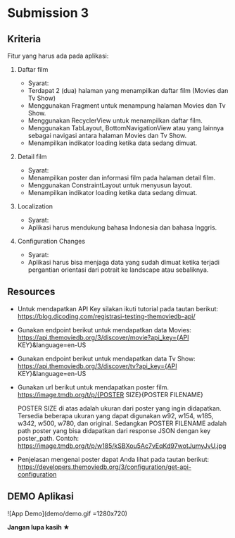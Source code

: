 # Submission 3
## Kriteria
Fitur yang harus ada pada aplikasi:

1. Daftar film
    - Syarat:
    * Terdapat 2 (dua) halaman yang menampilkan daftar film (Movies dan Tv Show)
    * Menggunakan Fragment untuk menampung halaman Movies dan Tv Show.
    * Menggunakan RecyclerView untuk menampilkan daftar film.
    * Menggunakan TabLayout, BottomNavigationView atau yang lainnya sebagai navigasi antara halaman Movies dan Tv Show.
    * Menampilkan indikator loading ketika data sedang dimuat.

2. Detail film
    - Syarat:
    * Menampilkan poster dan informasi film pada halaman detail film.
    * Menggunakan ConstraintLayout untuk menyusun layout.
    * Menampilkan indikator loading ketika data sedang dimuat.

3. Localization
    - Syarat:
    * Aplikasi harus mendukung bahasa Indonesia dan bahasa Inggris.

4. Configuration Changes
    - Syarat:
    * Aplikasi harus bisa menjaga data yang sudah dimuat ketika terjadi pergantian orientasi dari potrait ke landscape atau sebaliknya.
    
## Resources
*  Untuk mendapatkan API Key silakan ikuti tutorial pada tautan berikut:
   https://blog.dicoding.com/registrasi-testing-themoviedb-api/
*  Gunakan endpoint berikut untuk mendapatkan data Movies:
   https://api.themoviedb.org/3/discover/movie?api_key={API KEY}&language=en-US
*  Gunakan endpoint berikut untuk mendapatkan data Tv Show:
   https://api.themoviedb.org/3/discover/tv?api_key={API KEY}&language=en-US
*  Gunakan url berikut untuk mendapatkan poster film.
   https://image.tmdb.org/t/p/{POSTER SIZE}{POSTER FILENAME}

   POSTER SIZE di atas adalah ukuran dari poster yang ingin didapatkan. Tersedia beberapa ukuran yang dapat digunakan w92, w154, w185, w342, w500, w780, dan original. Sedangkan POSTER FILENAME adalah path poster yang bisa didapatkan dari response JSON dengan key poster_path.
   Contoh:
   https://image.tmdb.org/t/p/w185/kSBXou5Ac7vEqKd97wotJumyJvU.jpg

*  Penjelasan mengenai poster dapat Anda lihat pada tautan berikut:
   https://developers.themoviedb.org/3/configuration/get-api-configuration

## DEMO Aplikasi

![App Demo](demo/demo.gif =1280x720)

**Jangan lupa kasih ★**




